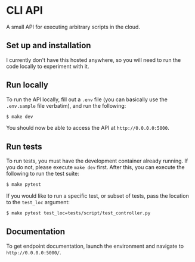 # CLI API


A small API for executing arbitrary scripts in the cloud.


## Set up and installation

I currently don't have this hosted anywhere, so you will need to run the
code locally to experiment with it.


## Run locally

To run the API locally, fill out a `.env` file (you can basically use the `.env.sample` file verbatim),
and run the following:

```bash
$ make dev
```

You should now be able to access the API at `http://0.0.0.0:5000`.


## Run tests

To run tests, you must have the development container already running. If you do not, please execute `make dev`
first. After this, you can execute the following to run the test suite:

```bash
$ make pytest
```

If you would like to run a specific test, or subset of tests, pass the location to the `test_loc`
argument:

```bash
$ make pytest test_loc=tests/script/test_controller.py
```


## Documentation

To get endpoint documentation, launch the environment and navigate to `http://0.0.0.0:5000/`.
